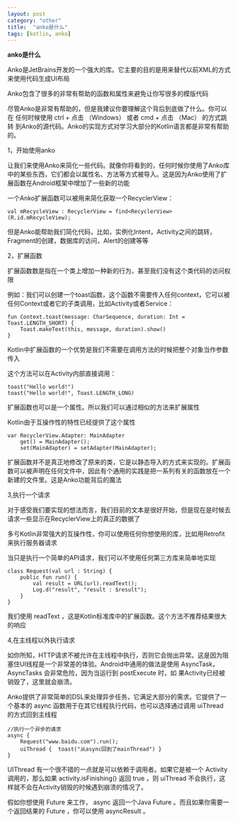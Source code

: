 ```yaml
---
layout: post
category: "other"
title:  "anko是什么"
tags: [kotlin, anko]
---
```

**anko是什么**

Anko是JetBrains开发的一个强大的库。它主要的目的是用来替代以前XML的方式来使用代码生成UI布局

Anko包含了很多的非常有帮助的函数和属性来避免让你写很多的模版代码

尽管Anko是非常有帮助的，但是我建议你要理解这个背后到底做了什么。你可以在
任何时候使用 ctrl + 点击 （Windows） 或者 cmd + 点击 （Mac） 的方式跳转
到Anko的源代码。Anko的实现方式对学习大部分的Kotlin语言都是非常有帮助的。

1，开始使用anko

让我们来使用Anko来简化一些代码。就像你将看到的，任何时候你使用了Anko库中的某些东西，它们都会以属性名、方法等方式被导入。这是因为Anko使用了扩展函数在Android框架中增加了一些新的功能

一个Anko扩展函数可以被用来简化获取一个RecyclerView：

	val mRecycleView : RecyclerView = find<RecyclerView>(R.id.mRecycleView);
	
但是Anko能帮助我们简化代码，比如，实例化Intent，Activity之间的跳转，Fragment的创建，数据库的访问，Alert的创建等等

2，扩展函数

扩展函数数是指在一个类上增加一种新的行为，甚至我们没有这个类代码的访问权限

例如：我们可以创建一个toast函数，这个函数不需要传入任何context，它可以被任何Context或者它的子类调用，比如Activity或者Service：

	fun Context.toast(message: CharSequence, duration: Int = Toast.LENGTH_SHORT) {
		Toast.makeText(this, message, duration).show()
	}

Kotlin中扩展函数的一个优势是我们不需要在调用方法的时候把整个对象当作参数传入

这个方法可以在Activity内部直接调用：

	toast("Hello world!")
	toast("Hello world!", Toast.LENGTH_LONG)

扩展函数也可以是一个属性。所以我们可以通过相似的方法来扩展属性

Kotlin由于互操作性的特性已经提供了这个属性
	
	var RecyclerView.Adapter: MainAdapter
        get() = MainAdapter();
        set(MainAdapter) = setAdapter(MainAdapter);

扩展函数并不是真正地修改了原来的类，它是以静态导入的方式来实现的。扩展函数可以被声明在任何文件中，因此有个通用的实践是把一系列有关的函数放在一个新建的文件里。这是Anko功能背后的魔法

3,执行一个请求

对于感受我们要实现的想法而言，我们目前的文本是很好开始，但是现在是时候去请求一些显示在RecyclerView上的真正的数据了

多亏Kotlin非常强大的互操作性，你可以使用任何你想使用的库，比如用Retrofit来执行服务器请求

当只是执行一个简单的API请求，我们可以不使用任何第三方库来简单地实现

	class Request(val url : String) {
	    public fun run() {
	        val result = URL(url).readText();
	        Log.d("result", "result : $result");
	    }
	}

我们使用 readText ，这是Kotlin标准库中的扩展函数。这个方法不推荐结果很大的响应

4,在主线程以外执行请求

如你所知，HTTP请求不被允许在主线程中执行，否则它会抛出异常。这是因为阻塞住UI线程是一个非常差的体验。Android中通用的做法是使用 AsyncTask，AsyncTasks 会非常危险，因为当运行到 postExecute 时，如
果Activity已经被销毁了，这里就会崩溃。

Anko提供了非常简单的DSL来处理异步任务，它满足大部分的需求。它提供了一个基本的 async 函数用于在其它线程执行代码，也可以选择通过调用 uiThread 的方式回到主线程

	//执行一个异步的请求
    async {
        Request("www.baidu.com").run();
        uiThread {  toast("从async回到了mainThread") }
    }

UIThread 有一个很不错的一点就是可以依赖于调用者。如果它是被一个 Activity 调用的，那么如果 activity.isFinishing() 返回 true ，则 uiThread 不会执行，这样就不会在Activity销毁的时候遇到崩溃的情况了。

假如你想使用 Future 来工作， async 返回一个Java Future 。而且如果你需要一个返回结果的 Future ，你可以使用 asyncResult 。